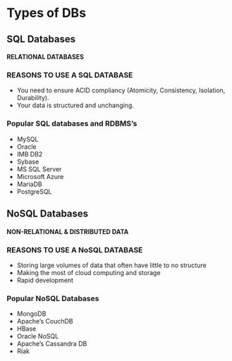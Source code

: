 # Types of DBs

## SQL Databases
#### RELATIONAL DATABASES
### REASONS TO USE A SQL DATABASE
- You need to ensure ACID compliancy (Atomicity, Consistency, Isolation, Durability).
- Your data is structured and unchanging.

### Popular SQL databases and RDBMS’s

- MySQL
- Oracle
- IMB DB2
- Sybase
- MS SQL Server
- Microsoft Azure
- MariaDB
- PostgreSQL

## NoSQL Databases

#### NON-RELATIONAL & DISTRIBUTED DATA

### REASONS TO USE A NoSQL DATABASE
- Storing large volumes of data that often have little to no structure
- Making the most of cloud computing and storage
- Rapid development

### Popular NoSQL Databases
- MongoDB
- Apache’s CouchDB
- HBase
- Oracle NoSQL
- Apache’s Cassandra DB
- Riak
